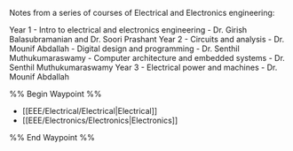 Notes from a series of courses of Electrical and Electronics engineering:

Year 1
	- Intro to electrical and electronics engineering - Dr. Girish Balasubramanian and Dr. Soori Prashant
Year 2
	- Circuits and analysis - Dr. Mounif Abdallah
	- Digital design and programming - Dr. Senthil Muthukumaraswamy
	- Computer architecture and embedded systems - Dr. Senthil Muthukumaraswamy
Year 3
	- Electrical power and machines - Dr. Mounif Abdallah

%% Begin Waypoint %%
- [[EEE/Electrical/Electrical|Electrical]]
- [[EEE/Electronics/Electronics|Electronics]]

%% End Waypoint %%